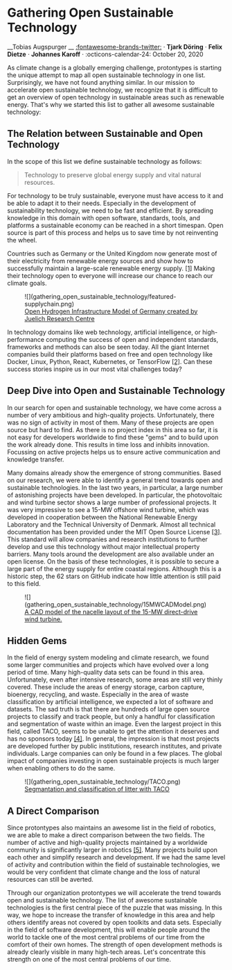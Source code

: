 # Gathering Open Sustainable Technology

 __Tobias Augspurger __  [:fontawesome-brands-twitter:](https://twitter.com/protontypes) · __Tjark Döring__ · __Felix Dietze__ · __Johannes Karoff__ · :octicons-calendar-24: October 20, 2020


As climate change is a globally emerging challenge, protontypes is starting the unique attempt to map all open sustainable technology in one list. Surprisingly, we have not found anything similar. In our mission to accelerate open sustainable technology, we recognize that it is difficult to get an overview of open technology in sustainable areas such as renewable energy. That's why we started this list to gather all awesome sustainable technology:

## The Relation between Sustainable and Open Technology

In the scope of this list we define sustainable technology as follows:

> Technology to preserve global energy supply and vital natural resources. 

For technology to be truly sustainable, everyone must have access to it and be able to adapt it to their needs. Especially in the development of sustainability technology, we need to be fast and efficient. By spreading knowledge in this domain with open software, standards, tools, and platforms a sustainable economy can be reached in a short timespan. Open source is part of this process and helps us to save time by not reinventing the wheel.

Countries such as Germany or the United Kingdom now generate most of their electricity from renewable energy sources and show how to successfully maintain a large-scale renewable energy supply. [[1]](https://www.rechargenews.com/transition/germany-s-renewable-power-share-surges-to-56-amid-covid-19-impact/2-1-837212)
Making their technology open to everyone will increase our chance to reach our climate goals.


<figure markdown>
  ![](gathering_open_sustainable_technology/featured-supplychain.png)
  <figcaption> <a href="https://github.com/FZJ-IEK2-VSA/HIM">Open Hydrogen Infrastructure Model of Germany created by Juelich Research Centre</a> </figcaption>
</figure>


In technology domains like web technology, artificial intelligence, or high-performance computing the success of open and independent standards, frameworks and methods can also be seen today. All the giant Internet companies build their platforms based on free and open technology like Docker, Linux, Python, React, Kubernetes, or TensorFlow [[2]](https://protontypes.eu/about_free_innovation/). Can these success stories inspire us in our most vital challenges today?


## Deep Dive into Open and Sustainable Technology

In our search for open and sustainable technology, we have come across a number of very ambitious and high-quality projects. Unfortunately, there was no sign of activity in most of them. Many of these projects are open source but hard to find. As there is no project index in this area so far, it is not easy for developers worldwide to find these "gems" and to build upon the work already done. This results in time loss and inhibits innovation. Focussing on active projects helps us to ensure active communication and knowledge transfer.

Many domains already show the emergence of strong communities. Based on our research, we were able to identify a general trend towards open and sustainable technologies. In the last two years, in particular, a large number of astonishing projects have been developed. In particular, the photovoltaic and wind turbine sector shows a large number of professional projects. It was very impressive to see a 15-MW offshore wind turbine, which was developed in cooperation between the National Renewable Energy Laboratory and the Technical University of Denmark. Almost all technical documentation has been provided under the MIT Open Source License [[3]](https://github.com/IEAWindTask37/IEA-15-240-RWT). This standard will allow companies and research institutions to further develop and use this technology without major intellectual property barriers. Many tools around the development are also available under an open license. On the basis of these technologies, it is possible to secure a large part of the energy supply for entire coastal regions. Although this is a historic step, the 62 stars on GitHub indicate how little attention is still paid to this field. 

<figure markdown>
  ![](gathering_open_sustainable_technology/15MWCADModel.png) 
  <figcaption> <a href="https://github.com/IEAWindTask37/IEA-15-240-RWT"> 
A CAD model of the nacelle layout of the 15-MW direct-drive wind turbine. 
</a>
 </figcaption>
</figure>


## Hidden Gems 

In the field of energy system modeling and climate research, we found some larger communities and projects which have evolved over a long period of time. Many high-quality data sets can be found in this area. Unfortunately, even after intensive research, some areas are still very thinly covered.  These include the areas of energy storage, carbon capture, bioenergy, recycling, and waste. Especially in the area of waste classification by artificial intelligence, we expected a lot of software and datasets. The sad truth is that there are hundreds of large open source projects to classify and track people, but only a handful for classification and segmentation of waste within an image. Even the largest project in this field, called TACO, seems to be unable to get the attention it deserves and has no sponsors today [[4]](http://tacodataset.org/).
In general, the impression is that most projects are developed further by public institutions, research institutes, and private individuals. Large companies can only be found in a few places. The global impact of companies investing in open sustainable projects is much larger when enabling others to do the same. 


<figure markdown>
  ![](gathering_open_sustainable_technology/TACO.png)
  <figcaption> <a align="center" href="https://github.com/pedropro/TACO">Segmantation and classification of litter with TACO</a>
</a>
 </figcaption>
</figure>


## A Direct Comparison 

Since protontypes also maintains an awesome list in the field of robotics, we are able to make a direct comparison between the two fields. The number of active and high-quality projects maintained by a worldwide community is significantly larger in robotics [[5]](https://github.com/protontypes/awesome-robotic-tooling). Many projects build upon each other and simplify research and development. If we had the same level of activity and contribution within the field of sustainable technologies, we would be very confident that climate change and the loss of natural resources can still be averted. 

Through our organization protontypes we will accelerate the trend towards open and sustainable technology. The list of awesome sustainable technologies is the first central piece of the puzzle that was missing. In this way, we hope to increase the transfer of knowledge in this area and help others identify areas not covered by open toolkits and data sets. Especially in the field of software development, this will enable people around the world to tackle one of the most central problems of our time from the comfort of their own homes. The strength of open development methods is already clearly visible in many high-tech areas. Let's concentrate this strength on one of the most central problems of our time.
